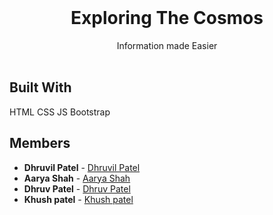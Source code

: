 <br/>
<p align="center">
  <h1 align="center">Exploring The Cosmos</h1>

  <p align="center">
    Information made Easier
    <br/>
    <br/>
  </p>
</p>

## Built With

HTML CSS JS Bootstrap

## Members

* **Dhruvil Patel** - [Dhruvil Patel](https://github.com/Dhruvil05Patel) 
* **Aarya Shah** - [Aarya Shah](https://github.com/aaryashah1010)
* **Dhruv Patel** - [Dhruv Patel](https://github.com/dhruvpate10)
* **Khush patel** - [Khush patel](https://github.com/khush3e) 
